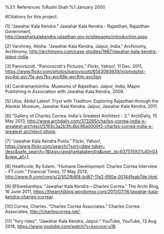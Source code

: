 %3.1: References
%Rushi Shah
%1 January 2000

#Citations for this project.

[1] “Jawahar Kala Kendra.” Jawahar Kala Kendra - Rajasthan, Rajasthan Government, http://jawaharkalakendra.rajasthan.gov.in/sitepages/introduction.aspx.

[2] Varshney, Atisha. “Jawahar Kala Kendra, Jaipur, India.” Archinomy, Archinomy, http://archinomy.com/case-studies/1867/jawahar-kala-kendra-jaipur-india.

[3] Panovscott. “Panovscott's Pictures.” Flickr, Yahoo!, 11 Dec. 2011, https://www.flickr.com/photos/panovscott/6543093939/in/photolist-ayc4st-ayc7fa-ayc7kx-ayc68p-ayc6jm-ayc5pn.

[4] Candramaṇisiṃha. Museums of Rajasthan. Jaipur, India, Mapin Publishing in Association with Jawahar Kala Kendra, 2009.

[5] Utsa, Abdul Lateef. Tryst with Tradition: Exploring Rajasthan through the Alankar Museum, Jawahar Kala Kendra. Jaipur, Jawahar Kala Kendra, 2011.

[6] “Gallery of Charles Correa: India's Greatest Architect - 2.” ArchDaily, 15 May 2013, http://www.archdaily.com/373265/charles-correa-india-s-greatest-architect/5193c3a2b3fc4bc96a0000f2-charles-correa-india-s-greatest-architect-photo.

[7] “Jawahar Kala Kendra Posts.” Flickr, Yahoo!, https://www.flickr.com/search/?sort=date-taken-desc&safe_search=1&tags=jawaharkalakendra&user_id=63751593%40n03&view_all=1.

[8] Heathcote, By Edwin. “Humane Development: Charles Correa Interview - FT.com.” Financial Times, 17 May 2013, http://www.ft.com/cms/s/2/552fb8f8-bd87-11e2-890a-00144feab7de.html.

[9] @Sreekanthps. “Jawahar Kala Kendra – Charles Correa.” The Archi Blog, 16 June 2011, https://thearchiblog.wordpress.com/2011/07/16/jawahar-kala-kendra-charles-correa/.

[10] Correa, Charles. “Charles Correa Associates.” Charles Correa Associates, http://charlescorrea.net/.

[11] "fury rides". “Jawahar Kala Kendra, Jaipur.” YouTube, YouTube, 13 Aug. 2016, https://www.youtube.com/watch?v=ksccxxj-u18.